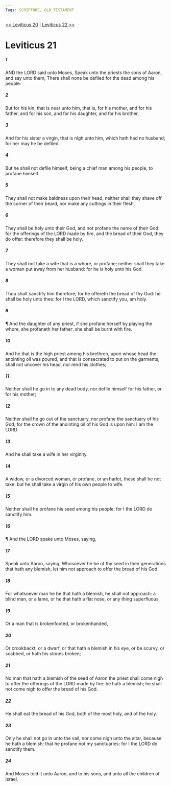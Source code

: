 ```yaml
---
Tags: SCRIPTURE, OLD_TESTAMENT
---
```


[<< Leviticus 20](OLD_TESTAMENT/03_Leviticus/Leviticus_20.md) | [Leviticus 22 >>](OLD_TESTAMENT/03_Leviticus/Leviticus_22.md)

# Leviticus 21

##### 1
 AND the LORD said unto Moses, Speak unto the priests the sons of Aaron, and say unto them, There shall none be defiled for the dead among his people:
##### 2
 But for his kin, that is near unto him, that is, for his mother, and for his father, and for his son, and for his daughter, and for his brother,
##### 3
 And for his sister a virgin, that is nigh unto him, which hath had no husband; for her may he be defiled.
##### 4
 But he shall not defile himself, being a chief man among his people, to profane himself.
##### 5
 They shall not make baldness upon their head, neither shall they shave off the corner of their beard, nor make any cuttings in their flesh.
##### 6
 They shall be holy unto their God, and not profane the name of their God: for the offerings of the LORD made by fire, and the bread of their God, they do offer: therefore they shall be holy.
##### 7
 They shall not take a wife that is a whore, or profane; neither shall they take a woman put away from her husband: for he is holy unto his God.
##### 8
 Thou shalt sanctify him therefore; for he offereth the bread of thy God: he shall be holy unto thee: for I the LORD, which sanctify you, am holy.
##### 9
 ¶ And the daughter of any priest, if she profane herself by playing the whore, she profaneth her father: she shall be burnt with fire.
##### 10
 And he that is the high priest among his brethren, upon whose head the anointing oil was poured, and that is consecrated to put on the garments, shall not uncover his head, nor rend his clothes;
##### 11
 Neither shall he go in to any dead body, nor defile himself for his father, or for his mother;
##### 12
 Neither shall he go out of the sanctuary, nor profane the sanctuary of his God; for the crown of the anointing oil of his God is upon him: I am the LORD.
##### 13
 And he shall take a wife in her virginity.
##### 14
 A widow, or a divorced woman, or profane, or an harlot, these shall he not take: but he shall take a virgin of his own people to wife.
##### 15
 Neither shall he profane his seed among his people: for I the LORD do sanctify him.
##### 16
 ¶ And the LORD spake unto Moses, saying,
##### 17
 Speak unto Aaron, saying, Whosoever he be of thy seed in their generations that hath any blemish, let him not approach to offer the bread of his God.
##### 18
 For whatsoever man he be that hath a blemish, he shall not approach: a blind man, or a lame, or he that hath a flat nose, or any thing superfluous,
##### 19
 Or a man that is brokenfooted, or brokenhanded,
##### 20
 Or crookbackt, or a dwarf, or that hath a blemish in his eye, or be scurvy, or scabbed, or hath his stones broken;
##### 21
 No man that hath a blemish of the seed of Aaron the priest shall come nigh to offer the offerings of the LORD made by fire: he hath a blemish; he shall not come nigh to offer the bread of his God.
##### 22
 He shall eat the bread of his God, both of the most holy, and of the holy.
##### 23
 Only he shall not go in unto the vail, nor come nigh unto the altar, because he hath a blemish; that he profane not my sanctuaries: for I the LORD do sanctify them.
##### 24
 And Moses told it unto Aaron, and to his sons, and unto all the children of Israel.
